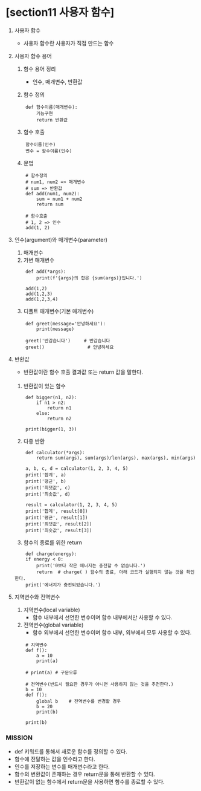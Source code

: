 # [section11 사용자 함수]

01. 사용자 함수
    - 사용자 함수란 사용자가 직접 만드는  함수

02. 사용자 함수 용어
    1. 함수 용어 정리
        - 인수, 매개변수, 반환값

    2. 함수 정의
    ```
        def 함수이름(매개변수):
            기능구현
            return 반환값
    ```
    
    3. 함수 호출
    ```
        함수이름(인수)
        변수 = 함수이름(인수)
    ```
    
    4. 문법
    ```
        # 함수정의
        # num1, num2 => 매개변수
        # sum => 반환값
        def add(num1, num2):
            sum = num1 + num2
            return sum

        # 함수호출
        # 1, 2 => 인수
        add(1, 2)   
    ```
    
03. 인수(argument)와 매개변수(parameter)
    1. 매개변수
    2. 가변 매개변수
    ```
        def add(*args):
            print(f'{args}의 합은 {sum(args)}입니다.')

        add(1,2)    
        add(1,2,3)
        add(1,2,3,4)
    ```
    
    3. 디폴트 매개변수(기본 매개변수)
    ```
        def greet(message='안녕하세요'):
            print(message)

        greet('반갑습니다')     # 반갑습니다
        greet()                # 안녕하세요
    ```

04. 반환값
    - 반환값이란 함수 호출 결과값 또는 return 값을 말한다.
    <br/>
    
    1. 반환값이 있는 함수
    ```
        def bigger(n1, n2):
            if n1 > n2:
                return n1
            else:
                return n2

        print(bigger(1, 3))
    ```
    
    2. 다중 반환
    ```
        def calculator(*args):
            return sum(args), sum(args)/len(args), max(args), min(args)

        a, b, c, d = calculator(1, 2, 3, 4, 5)
        print('합계', a)
        print('평균', b)
        print('최댓값', c)
        print('최솟값', d)

        result = calculator(1, 2, 3, 4, 5)
        print('합계', result[0])
        print('평균', result[1])
        print('최댓값', result[2])
        print('최솟값', result[3])
    ```
    
    3. 함수의 종료를 위한 return
    ```
        def charge(energy):
        if energy < 0:
            print('0보다 작은 에너지는 충전할 수 없습니다.')
            return  # charge( ) 함수의 종료, 아래 코드가 실행되지 않는 것을 확인한다.
        print('에너지가 충전되었습니다.')
    ```

05. 지역변수와 전역변수
    1. 지역변수(local variable)
        - 함수 내부에서 선언한 변수이며 함수 내부에서만 사용할 수 있다.
    2. 전역변수(global variable)
        - 함수 외부에서 선언한 변수이며 함수 내부, 외부에서 모두 사용할 수 있다.

    ```
        # 지역변수
        def f():
            a = 10
            print(a)

        # print(a) # 구문오류

        # 전역변수(반드시 필요한 경우가 아니면 사용하지 않는 것을 추천한다.)
        b = 10
        def f():
            global b    # 전역변수를 변경할 경우
            b = 20
            print(b)

        print(b)  
    ```


### MISSION ###
- def 키워드를 통해서 새로운 함수를 정의할 수 있다.
- 함수에 전달하는 값을 인수라고 한다.
- 인수를 저장하는 변수를 매개변수라고 한다.
- 함수의 변환값이 존재하는 경우 return문을 통해 반환할 수 있다.
- 반환값이 없는 함수에서 return문을 사용하면 함수를 종료할 수 있다.

